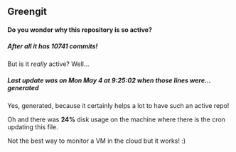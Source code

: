 ## Greengit

#### Do you wonder why this repository is so active?

##### After all it has 10741 commits!

But is it *really* active? Well...

##### Last update was on Mon May 4 at 9:25:02 when those lines were... generated

Yes, generated, because it certainly helps a lot to have such an active repo!

Oh and there was **24%** disk usage on the machine
where there is the cron updating this file.

Not the best way to monitor a VM in the cloud but it works! :)
